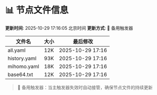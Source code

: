 # 📊 节点文件信息

**更新时间**: 2025-10-29 17:16:05 北京时间
**更新方式**: 🔄 备用触发器

| 文件名 | 大小 | 最后修改 |
|--------|------|----------|
| all.yaml | 12K | 2025-10-29 17:16 |
| history.yaml | 93K | 2025-10-29 17:16 |
| mihomo.yaml | 18K | 2025-10-29 17:16 |
| base64.txt | 12K | 2025-10-29 17:16 |

> 🔄 备用触发器：当主触发器失效时自动接管，确保节点文件的持续更新
